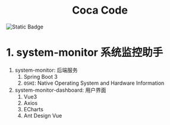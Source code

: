 <h1 style="text-align: center; font-weight: bold">Coca Code</h1>

![Static Badge](https://img.shields.io/badge/JDK-17.0.12-42b883)

# 1. system-monitor 系统监控助手

1. system-monitor: 后端服务
    1. Spring Boot 3
    2. `OSHI`: Native Operating System and Hardware Information
2. system-monitor-dashboard: 用户界面
    1. Vue3
    2. Axios
    3. ECharts
    4. Ant Design Vue
